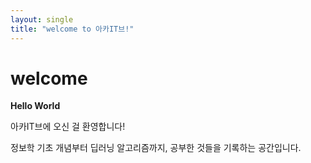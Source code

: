 ```yaml
---
layout: single
title: "welcome to 아카IT브!"
---
```


# welcome
**Hello World** 

아카IT브에 오신 걸 환영합니다!

정보학 기초 개념부터 딥러닝 알고리즘까지, 공부한 것들을 기록하는 공간입니다. 
